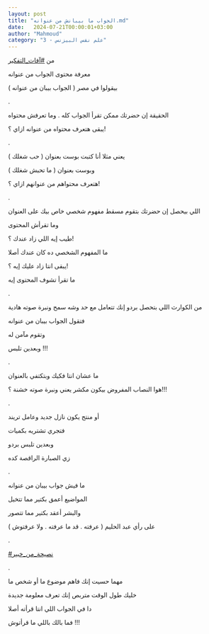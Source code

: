 ```yaml
---
layout: post
title: "الجواب ما بيبانش من عنوانه.md"
date:   2024-07-21T00:00:01+03:00
author: "Mahmoud"
category: "3 - علم نفس البيزنس"
---
```

من
[<u>\#آفات_التفكير</u>](https://www.facebook.com/hashtag/%D8%A2%D9%81%D8%A7%D8%AA_%D8%A7%D9%84%D8%AA%D9%81%D9%83%D9%8A%D8%B1?__eep__=6&__cft__%5b0%5d=AZVEEe2UKWmw_ku31cZIasuKyeDMG58GfXE9c6TWVWdu5xt7pcj-VCoTclu5IvH6OzreXb7SbTz0V6sANYlZo8o7jWGXbsaKjo3WfGrLgR3JXF4_lI4NAXH2tZLDTqYFBSDylD5pFIKfML1_s815pdOXybT3CK9zvlItIXQD5dOcgA&__tn__=*NK-R)

معرفة محتوى الجواب من عنوانه

بيقولوا في مصر ( الجواب بيبان من عنوانه )

.

الحقيقة إن حضرتك ممكن تقرأ الجواب كله . وما تعرفش
محتواه

يبقى هتعرف محتواه من عنوانه ازاي ؟!

.

يعني مثلا أنا كتبت بوست بعنوان ( حب شغلك )

وبوست بعنوان ( ما تحبش شغلك )

هتعرف محتواهم من عنوانهم ازاي ؟!

.

اللي بيحصل إن حضرتك بتقوم مسقط مفهوم شخصي خاص بيك على
العنوان

وما تقرأش المحتوى

طيب إيه اللي زاد عندك ؟!

ما المفهوم الشخصي ده كان عندك أصلا

يبقى انتا زاد عليك إيه ؟!

ما تقرأ تشوف المحتوى إيه

.

من الكوارث اللي بتحصل بردو إنك تتعامل مع حد وشه سمح
ونبرة صوته هادية

فتقول الجواب بيبان من عنوانه

وتقوم مآمن له

وبعدين تلبس !!!

.

ما عشان انتا فكيك وبتكتفي بالعنوان

هوا النصاب المفروض بيكون مكشر يعني ونبرة صوته خشنة
؟!!!

.

أو منتج يكون نازل جديد وعامل تريند

فتجري تشتريه بكميات

وبعدين تلبس بردو

زي الصبارة الراقصة كده

.

ما فيش جواب بيبان من عنوانه

المواضيع أعمق بكتير مما تتخيل

والبشر أعقد بكتير مما تتصور

على رأي عبد الحليم ( عرفته . قد ما عرفته . ولا
عرفتوش )

.

[<u>\#نصيحة_من_خبير</u>](https://www.facebook.com/hashtag/%D9%86%D8%B5%D9%8A%D8%AD%D8%A9_%D9%85%D9%86_%D8%AE%D8%A8%D9%8A%D8%B1?__eep__=6&__cft__%5b0%5d=AZVEEe2UKWmw_ku31cZIasuKyeDMG58GfXE9c6TWVWdu5xt7pcj-VCoTclu5IvH6OzreXb7SbTz0V6sANYlZo8o7jWGXbsaKjo3WfGrLgR3JXF4_lI4NAXH2tZLDTqYFBSDylD5pFIKfML1_s815pdOXybT3CK9zvlItIXQD5dOcgA&__tn__=*NK-R)

.

مهما حسيت إنك فاهم موضوع ما أو شخص ما

خليك طول الوقت متربص إنك تعرف معلومة جديدة

دا في الجواب اللي انتا قرأته أصلا

فما بالك باللي ما قرأتوش !!!
